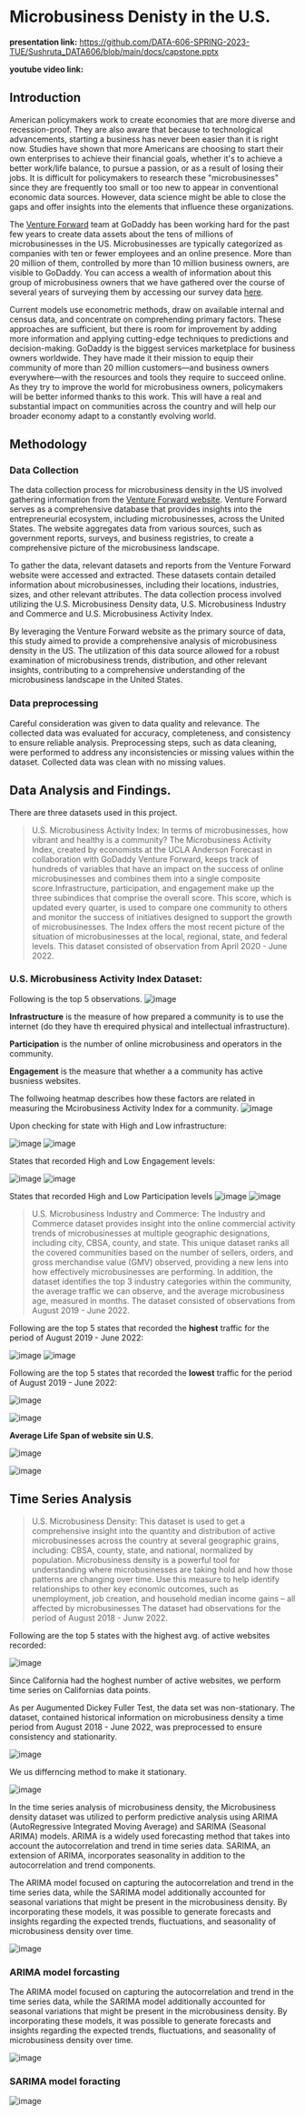 # Microbusiness Denisty in the U.S.
**presentation link:** https://github.com/DATA-606-SPRING-2023-TUE/Sushruta_DATA606/blob/main/docs/capstone.pptx

**youtube video link:** 

## Introduction
American policymakers work to create economies that are more diverse and recession-proof. They are also aware that because to technological advancements, starting a business has never been easier than it is right now. Studies have shown that more Americans are choosing to start their own enterprises to achieve their financial goals, whether it's to achieve a better work/life balance, to pursue a passion, or as a result of losing their jobs. It is difficult for policymakers to research these "microbusinesses" since they are frequently too small or too new to appear in conventional economic data sources. However, data science might be able to close the gaps and offer insights into the elements that influence these organizations.

The [Venture Forward](https://www.godaddy.com/ventureforward/) team at GoDaddy has been working hard for the past few years to create data assets about the tens of millions of microbusinesses in the US. Microbusinesses are typically categorized as companies with ten or fewer employees and an online presence. More than 20 million of them, controlled by more than 10 million business owners, are visible to GoDaddy. You can access a wealth of information about this group of microbusiness owners that we have gathered over the course of several years of surveying them by accessing our survey data [here](https://www.godaddy.com/ventureforward/explore-the-data/?section=survey&cfips=6073).

Current models use econometric methods, draw on available internal and census data, and concentrate on comprehending primary factors. These approaches are sufficient, but there is room for improvement by adding more information and applying cutting-edge techniques to predictions and decision-making. GoDaddy is the biggest services marketplace for business owners worldwide. They have made it their mission to equip their community of more than 20 million customers—and business owners everywhere—with the resources and tools they require to succeed online. As they try to improve the world for microbusiness owners, policymakers will be better informed thanks to this work. This will have a real and substantial impact on communities across the country and will help our broader economy adapt to a constantly evolving world.

## Methodology
### Data Collection
The data collection process for microbusiness density in the US involved gathering information from the [Venture Forward website](https://www.godaddy.com/ventureforward/microbusiness-datahub/). Venture Forward serves as a comprehensive database that provides insights into the entrepreneurial ecosystem, including microbusinesses, across the United States. The website aggregates data from various sources, such as government reports, surveys, and business registries, to create a comprehensive picture of the microbusiness landscape.

To gather the data, relevant datasets and reports from the Venture Forward website were accessed and extracted. These datasets contain detailed information about microbusinesses, including their locations, industries, sizes, and other relevant attributes. The data collection process involved utilizing the U.S. Microbusiness Density data, U.S. Microbusiness Industry and Commerce and U.S. Microbusiness Activity Index.

By leveraging the Venture Forward website as the primary source of data, this study aimed to provide a comprehensive analysis of microbusiness density in the US. The utilization of this data source allowed for a robust examination of microbusiness trends, distribution, and other relevant insights, contributing to a comprehensive understanding of the microbusiness landscape in the United States.

### Data preprocessing
Careful consideration was given to data quality and relevance. The collected data was evaluated for accuracy, completeness, and consistency to ensure reliable analysis. Preprocessing steps, such as data cleaning, were performed to address any inconsistencies or missing values within the dataset. Collected data was clean with no missing values.

## Data Analysis and Findings.
There are three datasets used in this project.
> U.S. Microbusiness Activity Index: In terms of microbusinesses, how vibrant and healthy is a community?
> The Microbusiness Activity Index, created by economists at the UCLA Anderson Forecast in collaboration with GoDaddy Venture Forward, keeps track of hundreds of variables that have an impact on the success of online microbusinesses and combines them into a single composite score.Infrastructure, participation, and engagement make up the three subindices that comprise the overall score. This score, which is updated every quarter, is used to compare one community to others and monitor the success of initiatives designed to support the growth of microbusinesses. The Index offers the most recent picture of the situation of microbusinesses at the local, regional, state, and federal levels. This dataset consisted of observation from April 2020 - June 2022.

### U.S. Microbusiness Activity Index Dataset: 
Following is the top 5 observations.
![image](https://github.com/DATA-606-SPRING-2023-TUE/Sushruta_DATA606/assets/75373728/d876e1e1-4eef-4785-a2c5-fbd0dbef7d1b)

**Infrastructure** is the measure of how prepared a community is to use the internet (do they have th erequired physical and intellectual infrastructure).

**Participation** is the number of online microbusiness and operators in the community.

**Engagement** is the measure that whether a a community has active busniess websites.

The follwoing heatmap describes how these factors are related in measuring the Mcirobusiness Activity Index for a community.
![image](https://github.com/DATA-606-SPRING-2023-TUE/Sushruta_DATA606/assets/75373728/884f4224-b7f0-4869-b446-a460e7742d44)

 Upon checking for state with High and Low infrastructure:
 
 ![image](https://github.com/DATA-606-SPRING-2023-TUE/Sushruta_DATA606/assets/75373728/44c0c01a-90ed-4ec9-8fa3-eccdc23209c5) ![image](https://github.com/DATA-606-SPRING-2023-TUE/Sushruta_DATA606/assets/75373728/367229d6-6d15-487f-92ca-df07b304cf45)

 States that recorded High and Low Engagement levels:
 
 ![image](https://github.com/DATA-606-SPRING-2023-TUE/Sushruta_DATA606/assets/75373728/4cb7d19c-a539-4290-9eac-66b5fa814dd4) ![image](https://github.com/DATA-606-SPRING-2023-TUE/Sushruta_DATA606/assets/75373728/d7bc0ed6-6703-4ad0-be2d-2cdf3b2312c6)
 
 States that recorded High and Low Participation levels
![image](https://github.com/DATA-606-SPRING-2023-TUE/Sushruta_DATA606/assets/75373728/ef72dd72-b281-4d66-8477-f82e436ce61a) ![image](https://github.com/DATA-606-SPRING-2023-TUE/Sushruta_DATA606/assets/75373728/570372b9-ccd9-47f3-b6c0-95b7d745773d)


> U.S. Microbusiness Industry and Commerce: The Industry and Commerce dataset provides insight into the online commercial activity trends of microbusinesses at multiple geographic designations, including city, CBSA, county, and state. This unique dataset ranks all the covered communities based on the number of sellers, orders, and gross merchandise value (GMV) observed, providing a new lens into how effectively microbusinesses are performing. In addition, the dataset identifies the top 3 industry categories within the community, the average traffic we can observe, and the average microbusiness age, measured in months. The dataset consisted of observations from August 2019 - June 2022.

Following are the top 5 states that recorded the **highest** traffic for the period of August 2019 - June 2022:

![image](https://github.com/DATA-606-SPRING-2023-TUE/Sushruta_DATA606/assets/75373728/5672bdae-3016-4e65-b72f-eb0aae6dd64c) ![image](https://github.com/DATA-606-SPRING-2023-TUE/Sushruta_DATA606/assets/75373728/77fec8e7-a39a-4949-ae1f-d6d7130420ee)

Following are the top 5 states that recorded the **lowest** traffic for the period of August 2019 - June 2022:

![image](https://github.com/DATA-606-SPRING-2023-TUE/Sushruta_DATA606/assets/75373728/f755e5f2-bcd5-4f86-9e8c-dbfac07868ff) 

![image](https://github.com/DATA-606-SPRING-2023-TUE/Sushruta_DATA606/assets/75373728/c9e5a6c1-9d3f-4d56-b96f-30b43d7de730)

**Average Life Span of website sin U.S.**

![image](https://github.com/DATA-606-SPRING-2023-TUE/Sushruta_DATA606/assets/75373728/61c4d802-1227-4c4b-8419-eadf94b7f45a)

![image](https://github.com/DATA-606-SPRING-2023-TUE/Sushruta_DATA606/assets/75373728/004f50f9-2a9e-41db-8da8-70c594305017)

## Time Series Analysis

>U.S. Microbusiness Density:  This dataset is used to get a comprehensive insight into the quantity and distribution of active microbusinesses across the country at several geographic grains, including: CBSA, county, state, and national, normalized by population. Microbusiness density is a powerful tool for understanding where microbusinesses are taking hold and how those patterns are changing over time. Use this measure to help identify relationships to other key economic outcomes, such as unemployment, job creation, and household median income gains – all affected by microbusinesses The dataset had observations for the period of August 2018 - Junw 2022.

Following are the top 5 states with the highest avg. of active websites recorded:

![image](https://github.com/DATA-606-SPRING-2023-TUE/Sushruta_DATA606/assets/75373728/69a85a94-5bb0-4e46-93e5-d7bdd01960d5)

Since California had the hoghest number of active websites, we perform time series on Californias data points.

As per Augumented Dickey Fuller Test, the data set was non-stationary. The dataset,  contained historical information on microbusiness density a time period from August 2018 - June 2022, was preprocessed to ensure consistency and stationarity. 

![image](https://github.com/DATA-606-SPRING-2023-TUE/Sushruta_DATA606/assets/75373728/9b36ee9c-0cb2-448f-bbaf-2843fd46187b)

We us differncing method to make it stationary.

![image](https://github.com/DATA-606-SPRING-2023-TUE/Sushruta_DATA606/assets/75373728/e0a5ad2d-dc0f-4bc0-b5a8-fbf1e318be5a)

In the time series analysis of microbusiness density, the Microbusiness density dataset was utilized to perform predictive analysis using ARIMA (AutoRegressive Integrated Moving Average) and SARIMA (Seasonal ARIMA) models. ARIMA is a widely used forecasting method that takes into account the autocorrelation and trend in time series data. SARIMA, an extension of ARIMA, incorporates seasonality in addition to the autocorrelation and trend components.

The ARIMA model focused on capturing the autocorrelation and trend in the time series data, while the SARIMA model additionally accounted for seasonal variations that might be present in the microbusiness density. By incorporating these models, it was possible to generate forecasts and insights regarding the expected trends, fluctuations, and seasonality of microbusiness density over time.

![image](https://github.com/DATA-606-SPRING-2023-TUE/Sushruta_DATA606/assets/75373728/2cf1ee19-3a0b-4fdc-ae05-a3078fd27fe5)

### ARIMA model forcasting
The ARIMA model focused on capturing the autocorrelation and trend in the time series data, while the SARIMA model additionally accounted for seasonal variations that might be present in the microbusiness density. By incorporating these models, it was possible to generate forecasts and insights regarding the expected trends, fluctuations, and seasonality of microbusiness density over time.

![image](https://github.com/DATA-606-SPRING-2023-TUE/Sushruta_DATA606/assets/75373728/c90c7dec-c528-4108-87df-d21a8bb150d8)

### SARIMA model foracting 

![image](https://github.com/DATA-606-SPRING-2023-TUE/Sushruta_DATA606/assets/75373728/5f79acf7-d9f9-4a3c-b3a0-f42d4bf0eaf5)





















